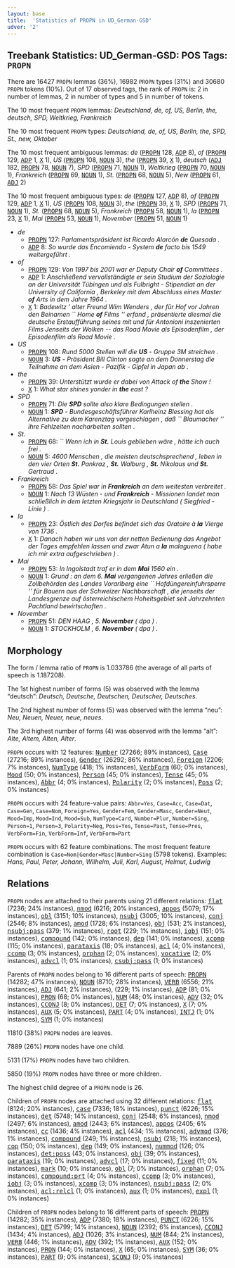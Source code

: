 ```yaml
---
layout: base
title:  'Statistics of PROPN in UD_German-GSD'
udver: '2'
---
```


## Treebank Statistics: UD_German-GSD: POS Tags: `PROPN`

There are 16427 `PROPN` lemmas (36%), 16982 `PROPN` types (31%) and 30680 `PROPN` tokens (10%).
Out of 17 observed tags, the rank of `PROPN` is: 2 in number of lemmas, 2 in number of types and 5 in number of tokens.

The 10 most frequent `PROPN` lemmas: <em>Deutschland, de, of, US, Berlin, the, deutsch, SPD, Weltkrieg, Frankreich</em>

The 10 most frequent `PROPN` types:  <em>Deutschland, de, of, US, Berlin, the, SPD, St., new, Oktober</em>

The 10 most frequent ambiguous lemmas: <em>de</em> (<tt><a href="de_gsd-pos-PROPN.html">PROPN</a></tt> 128, <tt><a href="de_gsd-pos-ADP.html">ADP</a></tt> 8), <em>of</em> (<tt><a href="de_gsd-pos-PROPN.html">PROPN</a></tt> 129, <tt><a href="de_gsd-pos-ADP.html">ADP</a></tt> 1, <tt><a href="de_gsd-pos-X.html">X</a></tt> 1), <em>US</em> (<tt><a href="de_gsd-pos-PROPN.html">PROPN</a></tt> 108, <tt><a href="de_gsd-pos-NOUN.html">NOUN</a></tt> 3), <em>the</em> (<tt><a href="de_gsd-pos-PROPN.html">PROPN</a></tt> 39, <tt><a href="de_gsd-pos-X.html">X</a></tt> 1), <em>deutsch</em> (<tt><a href="de_gsd-pos-ADJ.html">ADJ</a></tt> 182, <tt><a href="de_gsd-pos-PROPN.html">PROPN</a></tt> 78, <tt><a href="de_gsd-pos-NOUN.html">NOUN</a></tt> 7), <em>SPD</em> (<tt><a href="de_gsd-pos-PROPN.html">PROPN</a></tt> 71, <tt><a href="de_gsd-pos-NOUN.html">NOUN</a></tt> 1), <em>Weltkrieg</em> (<tt><a href="de_gsd-pos-PROPN.html">PROPN</a></tt> 70, <tt><a href="de_gsd-pos-NOUN.html">NOUN</a></tt> 1), <em>Frankreich</em> (<tt><a href="de_gsd-pos-PROPN.html">PROPN</a></tt> 69, <tt><a href="de_gsd-pos-NOUN.html">NOUN</a></tt> 1), <em>St.</em> (<tt><a href="de_gsd-pos-PROPN.html">PROPN</a></tt> 68, <tt><a href="de_gsd-pos-NOUN.html">NOUN</a></tt> 5), <em>New</em> (<tt><a href="de_gsd-pos-PROPN.html">PROPN</a></tt> 61, <tt><a href="de_gsd-pos-ADJ.html">ADJ</a></tt> 2)

The 10 most frequent ambiguous types:  <em>de</em> (<tt><a href="de_gsd-pos-PROPN.html">PROPN</a></tt> 127, <tt><a href="de_gsd-pos-ADP.html">ADP</a></tt> 8), <em>of</em> (<tt><a href="de_gsd-pos-PROPN.html">PROPN</a></tt> 129, <tt><a href="de_gsd-pos-ADP.html">ADP</a></tt> 1, <tt><a href="de_gsd-pos-X.html">X</a></tt> 1), <em>US</em> (<tt><a href="de_gsd-pos-PROPN.html">PROPN</a></tt> 108, <tt><a href="de_gsd-pos-NOUN.html">NOUN</a></tt> 3), <em>the</em> (<tt><a href="de_gsd-pos-PROPN.html">PROPN</a></tt> 39, <tt><a href="de_gsd-pos-X.html">X</a></tt> 1), <em>SPD</em> (<tt><a href="de_gsd-pos-PROPN.html">PROPN</a></tt> 71, <tt><a href="de_gsd-pos-NOUN.html">NOUN</a></tt> 1), <em>St.</em> (<tt><a href="de_gsd-pos-PROPN.html">PROPN</a></tt> 68, <tt><a href="de_gsd-pos-NOUN.html">NOUN</a></tt> 5), <em>Frankreich</em> (<tt><a href="de_gsd-pos-PROPN.html">PROPN</a></tt> 58, <tt><a href="de_gsd-pos-NOUN.html">NOUN</a></tt> 1), <em>la</em> (<tt><a href="de_gsd-pos-PROPN.html">PROPN</a></tt> 23, <tt><a href="de_gsd-pos-X.html">X</a></tt> 1), <em>Mai</em> (<tt><a href="de_gsd-pos-PROPN.html">PROPN</a></tt> 53, <tt><a href="de_gsd-pos-NOUN.html">NOUN</a></tt> 1), <em>November</em> (<tt><a href="de_gsd-pos-PROPN.html">PROPN</a></tt> 51, <tt><a href="de_gsd-pos-NOUN.html">NOUN</a></tt> 1)


* <em>de</em>
  * <tt><a href="de_gsd-pos-PROPN.html">PROPN</a></tt> 127: <em>Parlamentspräsident ist Ricardo Alarcón <b>de</b> Quesada .</em>
  * <tt><a href="de_gsd-pos-ADP.html">ADP</a></tt> 8: <em>So wurde das Encomienda - System <b>de</b> facto bis 1549 weitergeführt .</em>
* <em>of</em>
  * <tt><a href="de_gsd-pos-PROPN.html">PROPN</a></tt> 129: <em>Von 1997 bis 2001 war er Deputy Chair <b>of</b> Committees .</em>
  * <tt><a href="de_gsd-pos-ADP.html">ADP</a></tt> 1: <em>Anschließend vervollständigte er sein Studium der Soziologie an der Universität Tübingen und als Fulbright - Stipendiat an der University of California , Berkeley mit dem Abschluss eines Master <b>of</b> Arts in dem Jahre 1964 .</em>
  * <tt><a href="de_gsd-pos-X.html">X</a></tt> 1: <em>Badewitz ' alter Freund Wim Wenders , der für Hof vor Jahren den Beinamen `` Home <b>of</b> Films '' erfand , präsentierte diesmal die deutsche Erstaufführung seines mit und für Antonioni inszenierten Films Jenseits der Wolken -- das Road Movie als Episodenfilm , der Episodenfilm als Road Movie .</em>
* <em>US</em>
  * <tt><a href="de_gsd-pos-PROPN.html">PROPN</a></tt> 108: <em>Rund 5000 Stellen will die <b>US</b> - Gruppe 3M streichen .</em>
  * <tt><a href="de_gsd-pos-NOUN.html">NOUN</a></tt> 3: <em><b>US</b> - Präsident Bill Clinton sagte an dem Donnerstag die Teilnahme an dem Asien - Pazifik - Gipfel in Japan ab .</em>
* <em>the</em>
  * <tt><a href="de_gsd-pos-PROPN.html">PROPN</a></tt> 39: <em>Unterstützt wurde er dabei von Attack of <b>the</b> Show !</em>
  * <tt><a href="de_gsd-pos-X.html">X</a></tt> 1: <em>What star shines yonder in <b>the</b> east ?</em>
* <em>SPD</em>
  * <tt><a href="de_gsd-pos-PROPN.html">PROPN</a></tt> 71: <em>Die <b>SPD</b> sollte also klare Bedingungen stellen .</em>
  * <tt><a href="de_gsd-pos-NOUN.html">NOUN</a></tt> 1: <em><b>SPD</b> - Bundesgeschäftsführer Karlheinz Blessing hat als Alternative zu dem Karenztag vorgeschlagen , daß `` Blaumacher '' ihre Fehlzeiten nacharbeiten sollten .</em>
* <em>St.</em>
  * <tt><a href="de_gsd-pos-PROPN.html">PROPN</a></tt> 68: <em>`` Wenn ich in <b>St.</b> Louis geblieben wäre , hätte ich auch frei .</em>
  * <tt><a href="de_gsd-pos-NOUN.html">NOUN</a></tt> 5: <em>4600 Menschen , die meisten deutschsprechend , leben in den vier Orten <b>St.</b> Pankraz , <b>St.</b> Walburg , <b>St.</b> Nikolaus und <b>St.</b> Gertraud .</em>
* <em>Frankreich</em>
  * <tt><a href="de_gsd-pos-PROPN.html">PROPN</a></tt> 58: <em>Das Spiel war in <b>Frankreich</b> an dem weitesten verbreitet .</em>
  * <tt><a href="de_gsd-pos-NOUN.html">NOUN</a></tt> 1: <em>Nach 13 Wüsten - und <b>Frankreich</b> - Missionen landet man schließlich in dem letzten Kriegsjahr in Deutschland ( Siegfried - Linie ) .</em>
* <em>la</em>
  * <tt><a href="de_gsd-pos-PROPN.html">PROPN</a></tt> 23: <em>Östlich des Dorfes befindet sich das Oratoire à <b>la</b> Vierge von 1736 .</em>
  * <tt><a href="de_gsd-pos-X.html">X</a></tt> 1: <em>Danach haben wir uns von der netten Bedienung das Angebot der Tages empfehlen lassen und zwar Atun a <b>la</b> malaguena ( habe ich mir extra aufgeschrieben ) .</em>
* <em>Mai</em>
  * <tt><a href="de_gsd-pos-PROPN.html">PROPN</a></tt> 53: <em>In Ingolstadt traf er in dem <b>Mai</b> 1560 ein .</em>
  * <tt><a href="de_gsd-pos-NOUN.html">NOUN</a></tt> 1: <em>Grund : an dem 6. <b>Mai</b> vergangenen Jahres erließen die Zollbehörden des Landes Vorarlberg eine `` Hofdüngereinfuhrsperre '' für Bauern aus der Schweizer Nachbarschaft , die jenseits der Landesgrenze auf österreichischem Hoheitsgebiet seit Jahrzehnten Pachtland bewirtschaften .</em>
* <em>November</em>
  * <tt><a href="de_gsd-pos-PROPN.html">PROPN</a></tt> 51: <em>DEN HAAG , 5. <b>November</b> ( dpa ) .</em>
  * <tt><a href="de_gsd-pos-NOUN.html">NOUN</a></tt> 1: <em>STOCKHOLM , 6. <b>November</b> ( dpa ) .</em>

## Morphology

The form / lemma ratio of `PROPN` is 1.033786 (the average of all parts of speech is 1.187208).

The 1st highest number of forms (5) was observed with the lemma “deutsch”: <em>Deutsch, Deutsche, Deutschen, Deutscher, Deutsches</em>.

The 2nd highest number of forms (5) was observed with the lemma “neu”: <em>Neu, Neuen, Neuer, neue, neues</em>.

The 3rd highest number of forms (4) was observed with the lemma “alt”: <em>Alte, Altem, Alten, Alter</em>.

`PROPN` occurs with 12 features: <tt><a href="de_gsd-feat-Number.html">Number</a></tt> (27266; 89% instances), <tt><a href="de_gsd-feat-Case.html">Case</a></tt> (27216; 89% instances), <tt><a href="de_gsd-feat-Gender.html">Gender</a></tt> (26292; 86% instances), <tt><a href="de_gsd-feat-Foreign.html">Foreign</a></tt> (2206; 7% instances), <tt><a href="de_gsd-feat-NumType.html">NumType</a></tt> (418; 1% instances), <tt><a href="de_gsd-feat-VerbForm.html">VerbForm</a></tt> (60; 0% instances), <tt><a href="de_gsd-feat-Mood.html">Mood</a></tt> (50; 0% instances), <tt><a href="de_gsd-feat-Person.html">Person</a></tt> (45; 0% instances), <tt><a href="de_gsd-feat-Tense.html">Tense</a></tt> (45; 0% instances), <tt><a href="de_gsd-feat-Abbr.html">Abbr</a></tt> (4; 0% instances), <tt><a href="de_gsd-feat-Polarity.html">Polarity</a></tt> (2; 0% instances), <tt><a href="de_gsd-feat-Poss.html">Poss</a></tt> (2; 0% instances)

`PROPN` occurs with 24 feature-value pairs: `Abbr=Yes`, `Case=Acc`, `Case=Dat`, `Case=Gen`, `Case=Nom`, `Foreign=Yes`, `Gender=Fem`, `Gender=Masc`, `Gender=Neut`, `Mood=Imp`, `Mood=Ind`, `Mood=Sub`, `NumType=Card`, `Number=Plur`, `Number=Sing`, `Person=1`, `Person=3`, `Polarity=Neg`, `Poss=Yes`, `Tense=Past`, `Tense=Pres`, `VerbForm=Fin`, `VerbForm=Inf`, `VerbForm=Part`

`PROPN` occurs with 62 feature combinations.
The most frequent feature combination is `Case=Nom|Gender=Masc|Number=Sing` (5798 tokens).
Examples: <em>Hans, Paul, Peter, Johann, Wilhelm, Juli, Karl, August, Helmut, Ludwig</em>


## Relations

`PROPN` nodes are attached to their parents using 21 different relations: <tt><a href="de_gsd-dep-flat.html">flat</a></tt> (7236; 24% instances), <tt><a href="de_gsd-dep-nmod.html">nmod</a></tt> (6216; 20% instances), <tt><a href="de_gsd-dep-appos.html">appos</a></tt> (5079; 17% instances), <tt><a href="de_gsd-dep-obl.html">obl</a></tt> (3151; 10% instances), <tt><a href="de_gsd-dep-nsubj.html">nsubj</a></tt> (3005; 10% instances), <tt><a href="de_gsd-dep-conj.html">conj</a></tt> (2546; 8% instances), <tt><a href="de_gsd-dep-amod.html">amod</a></tt> (1728; 6% instances), <tt><a href="de_gsd-dep-obj.html">obj</a></tt> (531; 2% instances), <tt><a href="de_gsd-dep-nsubj-pass.html">nsubj:pass</a></tt> (379; 1% instances), <tt><a href="de_gsd-dep-root.html">root</a></tt> (229; 1% instances), <tt><a href="de_gsd-dep-iobj.html">iobj</a></tt> (151; 0% instances), <tt><a href="de_gsd-dep-compound.html">compound</a></tt> (142; 0% instances), <tt><a href="de_gsd-dep-dep.html">dep</a></tt> (141; 0% instances), <tt><a href="de_gsd-dep-xcomp.html">xcomp</a></tt> (115; 0% instances), <tt><a href="de_gsd-dep-parataxis.html">parataxis</a></tt> (18; 0% instances), <tt><a href="de_gsd-dep-acl.html">acl</a></tt> (4; 0% instances), <tt><a href="de_gsd-dep-ccomp.html">ccomp</a></tt> (3; 0% instances), <tt><a href="de_gsd-dep-orphan.html">orphan</a></tt> (2; 0% instances), <tt><a href="de_gsd-dep-vocative.html">vocative</a></tt> (2; 0% instances), <tt><a href="de_gsd-dep-advcl.html">advcl</a></tt> (1; 0% instances), <tt><a href="de_gsd-dep-csubj-pass.html">csubj:pass</a></tt> (1; 0% instances)

Parents of `PROPN` nodes belong to 16 different parts of speech: <tt><a href="de_gsd-pos-PROPN.html">PROPN</a></tt> (14282; 47% instances), <tt><a href="de_gsd-pos-NOUN.html">NOUN</a></tt> (8710; 28% instances), <tt><a href="de_gsd-pos-VERB.html">VERB</a></tt> (6556; 21% instances), <tt><a href="de_gsd-pos-ADJ.html">ADJ</a></tt> (641; 2% instances),  (229; 1% instances), <tt><a href="de_gsd-pos-ADP.html">ADP</a></tt> (81; 0% instances), <tt><a href="de_gsd-pos-PRON.html">PRON</a></tt> (68; 0% instances), <tt><a href="de_gsd-pos-NUM.html">NUM</a></tt> (48; 0% instances), <tt><a href="de_gsd-pos-ADV.html">ADV</a></tt> (32; 0% instances), <tt><a href="de_gsd-pos-CCONJ.html">CCONJ</a></tt> (8; 0% instances), <tt><a href="de_gsd-pos-DET.html">DET</a></tt> (7; 0% instances), <tt><a href="de_gsd-pos-X.html">X</a></tt> (7; 0% instances), <tt><a href="de_gsd-pos-AUX.html">AUX</a></tt> (5; 0% instances), <tt><a href="de_gsd-pos-PART.html">PART</a></tt> (4; 0% instances), <tt><a href="de_gsd-pos-INTJ.html">INTJ</a></tt> (1; 0% instances), <tt><a href="de_gsd-pos-SYM.html">SYM</a></tt> (1; 0% instances)

11810 (38%) `PROPN` nodes are leaves.

7889 (26%) `PROPN` nodes have one child.

5131 (17%) `PROPN` nodes have two children.

5850 (19%) `PROPN` nodes have three or more children.

The highest child degree of a `PROPN` node is 26.

Children of `PROPN` nodes are attached using 32 different relations: <tt><a href="de_gsd-dep-flat.html">flat</a></tt> (8124; 20% instances), <tt><a href="de_gsd-dep-case.html">case</a></tt> (7336; 18% instances), <tt><a href="de_gsd-dep-punct.html">punct</a></tt> (6226; 15% instances), <tt><a href="de_gsd-dep-det.html">det</a></tt> (5748; 14% instances), <tt><a href="de_gsd-dep-conj.html">conj</a></tt> (2548; 6% instances), <tt><a href="de_gsd-dep-nmod.html">nmod</a></tt> (2497; 6% instances), <tt><a href="de_gsd-dep-amod.html">amod</a></tt> (2443; 6% instances), <tt><a href="de_gsd-dep-appos.html">appos</a></tt> (2405; 6% instances), <tt><a href="de_gsd-dep-cc.html">cc</a></tt> (1436; 4% instances), <tt><a href="de_gsd-dep-acl.html">acl</a></tt> (434; 1% instances), <tt><a href="de_gsd-dep-advmod.html">advmod</a></tt> (376; 1% instances), <tt><a href="de_gsd-dep-compound.html">compound</a></tt> (249; 1% instances), <tt><a href="de_gsd-dep-nsubj.html">nsubj</a></tt> (218; 1% instances), <tt><a href="de_gsd-dep-cop.html">cop</a></tt> (150; 0% instances), <tt><a href="de_gsd-dep-dep.html">dep</a></tt> (149; 0% instances), <tt><a href="de_gsd-dep-nummod.html">nummod</a></tt> (126; 0% instances), <tt><a href="de_gsd-dep-det-poss.html">det:poss</a></tt> (43; 0% instances), <tt><a href="de_gsd-dep-obj.html">obj</a></tt> (39; 0% instances), <tt><a href="de_gsd-dep-parataxis.html">parataxis</a></tt> (19; 0% instances), <tt><a href="de_gsd-dep-advcl.html">advcl</a></tt> (17; 0% instances), <tt><a href="de_gsd-dep-fixed.html">fixed</a></tt> (11; 0% instances), <tt><a href="de_gsd-dep-mark.html">mark</a></tt> (10; 0% instances), <tt><a href="de_gsd-dep-obl.html">obl</a></tt> (7; 0% instances), <tt><a href="de_gsd-dep-orphan.html">orphan</a></tt> (7; 0% instances), <tt><a href="de_gsd-dep-compound-prt.html">compound:prt</a></tt> (4; 0% instances), <tt><a href="de_gsd-dep-ccomp.html">ccomp</a></tt> (3; 0% instances), <tt><a href="de_gsd-dep-iobj.html">iobj</a></tt> (3; 0% instances), <tt><a href="de_gsd-dep-xcomp.html">xcomp</a></tt> (3; 0% instances), <tt><a href="de_gsd-dep-nsubj-pass.html">nsubj:pass</a></tt> (2; 0% instances), <tt><a href="de_gsd-dep-acl-relcl.html">acl:relcl</a></tt> (1; 0% instances), <tt><a href="de_gsd-dep-aux.html">aux</a></tt> (1; 0% instances), <tt><a href="de_gsd-dep-expl.html">expl</a></tt> (1; 0% instances)

Children of `PROPN` nodes belong to 16 different parts of speech: <tt><a href="de_gsd-pos-PROPN.html">PROPN</a></tt> (14282; 35% instances), <tt><a href="de_gsd-pos-ADP.html">ADP</a></tt> (7380; 18% instances), <tt><a href="de_gsd-pos-PUNCT.html">PUNCT</a></tt> (6226; 15% instances), <tt><a href="de_gsd-pos-DET.html">DET</a></tt> (5799; 14% instances), <tt><a href="de_gsd-pos-NOUN.html">NOUN</a></tt> (2392; 6% instances), <tt><a href="de_gsd-pos-CCONJ.html">CCONJ</a></tt> (1434; 4% instances), <tt><a href="de_gsd-pos-ADJ.html">ADJ</a></tt> (1026; 3% instances), <tt><a href="de_gsd-pos-NUM.html">NUM</a></tt> (844; 2% instances), <tt><a href="de_gsd-pos-VERB.html">VERB</a></tt> (446; 1% instances), <tt><a href="de_gsd-pos-ADV.html">ADV</a></tt> (392; 1% instances), <tt><a href="de_gsd-pos-AUX.html">AUX</a></tt> (152; 0% instances), <tt><a href="de_gsd-pos-PRON.html">PRON</a></tt> (144; 0% instances), <tt><a href="de_gsd-pos-X.html">X</a></tt> (65; 0% instances), <tt><a href="de_gsd-pos-SYM.html">SYM</a></tt> (36; 0% instances), <tt><a href="de_gsd-pos-PART.html">PART</a></tt> (9; 0% instances), <tt><a href="de_gsd-pos-SCONJ.html">SCONJ</a></tt> (9; 0% instances)

